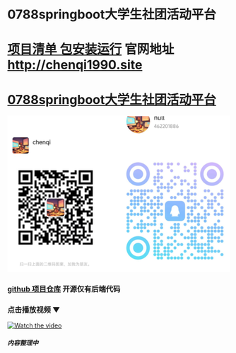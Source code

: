 # 0788springboot大学生社团活动平台


# [项目清单 包安装运行](http://chenqi1990.site) 官网地址 http://chenqi1990.site

# [0788springboot大学生社团活动平台](https://github.com/GraduationProject-springboot/0788springboot)

![picture](https://raw.githubusercontent.com/GraduationProject-springboot/.github/main/img/wx.png)

### [github 项目仓库](https://github.com/GraduationProject-springboot/allSpringbootProjects) 开源仅有后端代码

### 点击播放视频 ▼
[![Watch the video](https://i.sstatic.net/Vp2cE.png)]()

#####   内容整理中  











